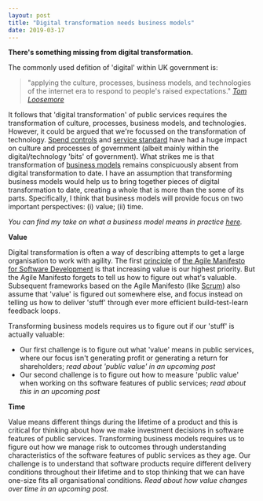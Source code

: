 ```yaml
---
layout: post
title: "Digital transformation needs business models"
date: 2019-03-17
---
```


**There's something missing from digital transformation.**

The commonly used defition of 'digital' within UK government is:
> "applying the culture, processes, business models, and technologies of the internet era to respond to people's raised expectations." *[Tom Loosemore](https://definitionofdigital.com/)* 

It follows that 'digital transformation' of public services requires the transformation of culture, processes, business models, and technologies. 
However, it could be argued that we're focussed on the transformation of technology. [Spend controls](https://www.gov.uk/service-manual/agile-delivery/spend-controls-check-if-you-need-approval-to-spend-money-on-a-service) and [service standard](https://www.gov.uk/service-manual/service-standard) have had a huge impact on culture and processes of government (albeit mainly within the digital/technology 'bits' of government). What strikes me is that transformation of [business models](https://en.wikipedia.org/wiki/Business_model) remains conspicuously absent from digital transformation to date. I have an assumption that transforming business models would help us to bring together pieces of digital transformation to date, creating a whole that is more than the some of its parts. Specifically, I think that business models will provide focus on two important perspectives: (i) value; (ii) time.

_You can find my take on what a business model means in practice [here](https://scottcolfer.com/2013/09/20/business-model-canvas.html)._

**Value**

Digital transformation is often a way of describing attempts to get a large organisation to work with agility. The first [principle](https://agilemanifesto.org/principles.html) of [the Agile Manifesto for Software Development](https://agilemanifesto.org/) is that increasing value is our highest priority. But the Agile Manifesto forgets to tell us how to figure out what's valuable. Subsequent frameworks based on the Agile Manifesto (like [Scrum](https://www.scrumgdes.org/scrum-guide.html)) also assume that 'value' is figured out somewhere else, and focus instead on telling us how to deliver 'stuff' through ever more efficient build-test-learn feedback loops. 

Transforming business models requires us to figure out if our 'stuff' is actually valuable: 

- Our first challenge is to figure out what 'value' means in public services, where our focus isn't generating profit or generating a return for shareholders; _read about 'public value' in an upcoming post_
- Our second challenge is to figure out how to measure 'public value' when working on ths software features of public services; _read about this in an upcoming post_

**Time**

Value means different things during the lifetime of a product and this is critical for thinking about how we make investment decisions in software features of public services. Transforming business models requires us to figure out how we manage risk to outcomes through understanding characteristics of the software features of public services as they age. Our challenge is to understand that software products require different delivery conditions throughout their lifetime and to stop thinking that we can have one-size fits all organisational conditions. _Read about how value changes over time in an upcoming post._
